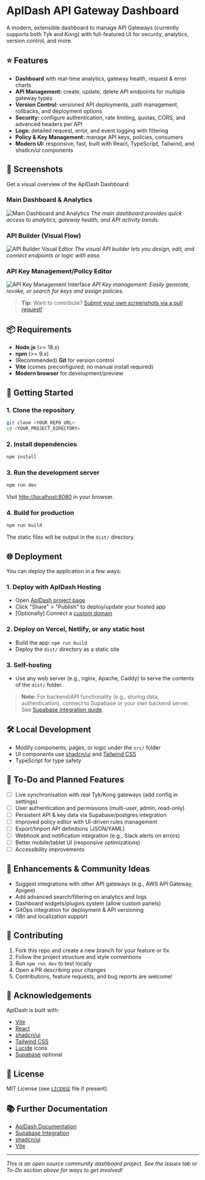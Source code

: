 
# ApIDash API Gateway Dashboard

A modern, extensible dashboard to manage API Gateways (currently supports both Tyk and Kong) with full-featured UI for security, analytics, version control, and more.

## ⭐ Features

- **Dashboard** with real-time analytics, gateway health, request & error charts
- **API Management:** create, update, delete API endpoints for multiple gateway types
- **Version Control:** versioned API deployments, path management, rollbacks, and deployment options
- **Security:** configure authentication, rate limiting, quotas, CORS, and advanced headers per API
- **Logs:** detailed request, error, and event logging with filtering
- **Policy & Key Management:** manage API keys, policies, consumers
- **Modern UI:** responsive, fast, built with React, TypeScript, Tailwind, and shadcn/ui components

## 📸 Screenshots

Get a visual overview of the ApIDash Dashboard:

### Main Dashboard & Analytics

![Main Dashboard and Analytics](https://images.unsplash.com/photo-1488590528505-98d2b5aba04b?auto=format&fit=crop&w=900&q=80)
*The main dashboard provides quick access to analytics, gateway health, and API activity trends.*

### API Builder (Visual Flow)

![API Builder Visual Editor](https://images.unsplash.com/photo-1461749280684-dccba630e2f6?auto=format&fit=crop&w=900&q=80)
*The visual API builder lets you design, edit, and connect endpoints or logic with ease.*

### API Key Management/Policy Editor

![API Key Management Interface](https://images.unsplash.com/photo-1486312338219-ce68d2c6f44d?auto=format&fit=crop&w=900&q=80)
*API Key management: Easily generate, revoke, or search for keys and assign policies.*

> **Tip:** Want to contribute? [Submit your own screenshots via a pull request!](#contributing)

## 📦 Requirements

- **Node.js** (>= 18.x)
- **npm** (>= 9.x)
- (Recommended) **Git** for version control
- **Vite** (comes preconfigured; no manual install required)
- **Modern browser** for development/preview

## 🚀 Getting Started

### 1. Clone the repository

```bash
git clone <YOUR_REPO_URL>
cd <YOUR_PROJECT_DIRECTORY>
```

### 2. Install dependencies

```bash
npm install
```

### 3. Run the development server

```bash
npm run dev
```

Visit [http://localhost:8080](http://localhost:8080) in your browser.

### 4. Build for production

```bash
npm run build
```

The static files will be output in the `dist/` directory.

## 🌐 Deployment

You can deploy the application in a few ways:

### 1. Deploy with ApIDash Hosting

- Open [ApIDash project page](https://ApIDash.dev/projects/e910d3f0-17b5-40c2-b001-ea3bbbbac8cf)
- Click "Share" > "Publish" to deploy/update your hosted app
- [Optionally] Connect a [custom domain](https://docs.ApIDash.dev/tips-tricks/custom-domain#step-by-step-guide)

### 2. Deploy on Vercel, Netlify, or any static host

- Build the app: `npm run build`
- Deploy the `dist/` directory as a static site

### 3. Self-hosting

- Use any web server (e.g., nginx, Apache, Caddy) to serve the contents of the `dist/` folder.

> **Note:** For backend/API functionality (e.g., storing data, authentication), connect to Supabase or your own backend server. See [Supabase integration guide](https://docs.ApIDash.dev/integrations/supabase/).

## 🛠️ Local Development

- Modify components, pages, or logic under the `src/` folder
- UI components use [shadcn/ui](https://ui.shadcn.com/) and [Tailwind CSS](https://tailwindcss.com/)
- TypeScript for type safety

## 📝 To-Do and Planned Features

- [ ] Live synchronisation with real Tyk/Kong gateways (add config in settings)
- [ ] User authentication and permissions (multi-user, admin, read-only)
- [ ] Persistent API & key data via Supabase/postgres integration
- [ ] Improved policy editor with UI-driven rules management
- [ ] Export/Import API definitions (JSON/YAML)
- [ ] Webhook and notification integration (e.g., Slack alerts on errors)
- [ ] Better mobile/tablet UI (responsive optimizations)
- [ ] Accessibility improvements

## 🌱 Enhancements & Community Ideas

- Suggest integrations with other API gateways (e.g., AWS API Gateway, Apigee)
- Add advanced search/filtering on analytics and logs
- Dashboard widgets/plugins system (allow custom panels)
- GitOps integration for deployment & API versioning
- i18n and localization support

## 🤝 Contributing

1. Fork this repo and create a new branch for your feature or fix
2. Follow the project structure and style conventions
3. Run `npm run dev` to test locally
4. Open a PR describing your changes
5. Contributions, feature requests, and bug reports are welcome!

## 🙏 Acknowledgements

ApIDash is built with:
- [Vite](https://vitejs.dev/)
- [React](https://react.dev/)
- [shadcn/ui](https://ui.shadcn.com/)
- [Tailwind CSS](https://tailwindcss.com/)
- [Lucide](https://lucide.dev/) icons
- [Supabase](https://supabase.com/) optional

## 📄 License

MIT License (see [`LICENSE`](LICENSE) file if present).

## 📚 Further Documentation

- [ApIDash Documentation](https://docs.ApIDash.dev/)
- [Supabase Integration](https://docs.ApIDash.dev/integrations/supabase/)
- [shadcn/ui](https://ui.shadcn.com/docs)
- [Vite](https://vitejs.dev/guide/)

---

_This is an open source community dashboard project. See the issues tab or To-Do section above for ways to get involved!_

